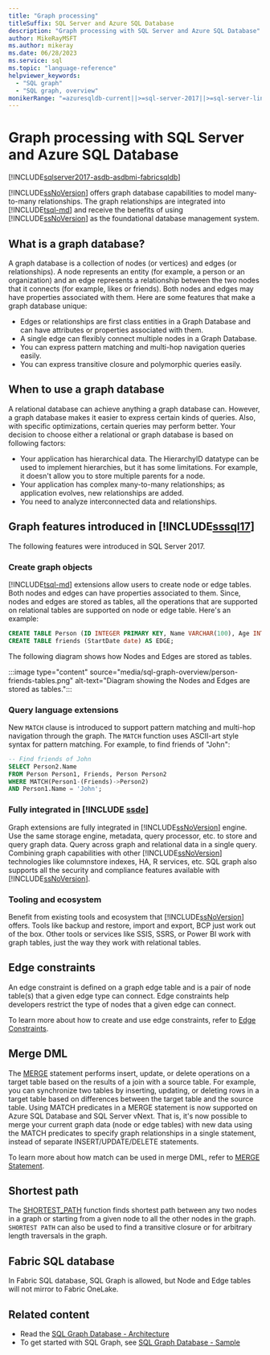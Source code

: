 ```yaml
---
title: "Graph processing"
titleSuffix: SQL Server and Azure SQL Database
description: "Graph processing with SQL Server and Azure SQL Database"
author: MikeRayMSFT
ms.author: mikeray
ms.date: 06/28/2023
ms.service: sql
ms.topic: "language-reference"
helpviewer_keywords:
  - "SQL graph"
  - "SQL graph, overview"
monikerRange: "=azuresqldb-current||>=sql-server-2017||>=sql-server-linux-2017||=azuresqldb-mi-current"
---
```

# Graph processing with SQL Server and Azure SQL Database
[!INCLUDE[sqlserver2017-asdb-asdbmi-fabricsqldb](../../includes/applies-to-version/sqlserver2017-asdb-asdbmi-fabricsqldb.md)]

[!INCLUDE[ssNoVersion](../../includes/ssnoversion-md.md)] offers graph database capabilities to model many-to-many relationships. The graph relationships are integrated into [!INCLUDE[tsql-md](../../includes/tsql-md.md)] and receive the benefits of using [!INCLUDE[ssNoVersion](../../includes/ssnoversion-md.md)] as the foundational database management system.

## What is a graph database?

A graph database is a collection of nodes (or vertices) and edges (or relationships). A node represents an entity (for example, a person or an organization) and an edge represents a relationship between the two nodes that it connects (for example, likes or friends). Both nodes and edges may have properties associated with them. Here are some features that make a graph database unique:  

-    Edges or relationships are first class entities in a Graph Database and can have attributes or properties associated with them. 
-    A single edge can flexibly connect multiple nodes in a Graph Database.
-    You can express pattern matching and multi-hop navigation queries easily.
-    You can express transitive closure and polymorphic queries easily.

## When to use a graph database

A relational database can achieve anything a graph database can. However, a graph database makes it easier to express certain kinds of queries. Also, with specific optimizations, certain queries may perform better. Your decision to choose either a relational or graph database is based on following factors:  

-    Your application has hierarchical data. The HierarchyID datatype can be used to implement hierarchies, but it has some limitations. For example, it doesn't allow you to store multiple parents for a node.
-    Your application has complex many-to-many relationships; as application evolves, new relationships are added.
-    You need to analyze interconnected data and relationships.

## Graph features introduced in [!INCLUDE[sssql17](../../includes/sssql17-md.md)]

The following features were introduced in SQL Server 2017.

### Create graph objects

[!INCLUDE[tsql-md](../../includes/tsql-md.md)] extensions allow users to create node or edge tables. Both nodes and edges can have properties associated to them. Since, nodes and edges are stored as tables, all the operations that are supported on relational tables are supported on node or edge table. Here's an example:  

```sql
CREATE TABLE Person (ID INTEGER PRIMARY KEY, Name VARCHAR(100), Age INT) AS NODE;
CREATE TABLE friends (StartDate date) AS EDGE;
```   

The following diagram shows how Nodes and Edges are stored as tables.

:::image type="content" source="media/sql-graph-overview/person-friends-tables.png" alt-text="Diagram showing the Nodes and Edges are stored as tables.":::

### Query language extensions

New `MATCH` clause is introduced to support pattern matching and multi-hop navigation through the graph. The `MATCH` function uses ASCII-art style syntax for pattern matching. For example, to find friends of "John":  

```sql
-- Find friends of John
SELECT Person2.Name 
FROM Person Person1, Friends, Person Person2
WHERE MATCH(Person1-(Friends)->Person2)
AND Person1.Name = 'John';
```

### Fully integrated in [!INCLUDE [ssde](../../includes/ssdenoversion-md.md)]

Graph extensions are fully integrated in [!INCLUDE[ssNoVersion](../../includes/ssnoversion-md.md)] engine. Use the same storage engine, metadata, query processor, etc. to store and query graph data. Query across graph and relational data in a single query. Combining graph capabilities with other [!INCLUDE[ssNoVersion](../../includes/ssnoversion-md.md)] technologies like columnstore indexes, HA, R services, etc. SQL graph also supports all the security and compliance features available with [!INCLUDE[ssNoVersion](../../includes/ssnoversion-md.md)].

### Tooling and ecosystem

Benefit from existing tools and ecosystem that [!INCLUDE[ssNoVersion](../../includes/ssnoversion-md.md)] offers. Tools like backup and restore, import and export, BCP just work out of the box. Other tools or services like SSIS, SSRS, or Power BI work with graph tables, just the way they work with relational tables.

## Edge constraints

An edge constraint is defined on a graph edge table and is a pair of node table(s) that a given edge type can connect. Edge constraints help developers restrict the type of nodes that a given edge can connect.

To learn more about how to create and use edge constraints, refer to [Edge Constraints](../../relational-databases/tables/graph-edge-constraints.md).

## Merge DML

The [MERGE](../../t-sql/statements/merge-transact-sql.md) statement performs insert, update, or delete operations on a target table based on the results of a join with a source table. For example, you can synchronize two tables by inserting, updating, or deleting rows in a target table based on differences between the target table and the source table. Using MATCH predicates in a MERGE statement is now supported on Azure SQL Database and SQL Server vNext. That is, it's now possible to merge your current graph data (node or edge tables) with new data using the MATCH predicates to specify graph relationships in a single statement, instead of separate INSERT/UPDATE/DELETE statements.

To learn more about how match can be used in merge DML, refer to [MERGE Statement](../../t-sql/statements/merge-transact-sql.md).

## Shortest path

The [SHORTEST_PATH](./sql-graph-shortest-path.md) function finds shortest path between any two nodes in a graph or starting from a given node to all the other nodes in the graph. `SHORTEST PATH` can also be used to find a transitive closure or for arbitrary length traversals in the graph.

## Fabric SQL database

In Fabric SQL database, SQL Graph is allowed, but Node and Edge tables will not mirror to Fabric OneLake.

## Related content

- Read the [SQL Graph Database - Architecture](./sql-graph-architecture.md)
- To get started with SQL Graph, see [SQL Graph Database - Sample](./sql-graph-sample.md)

